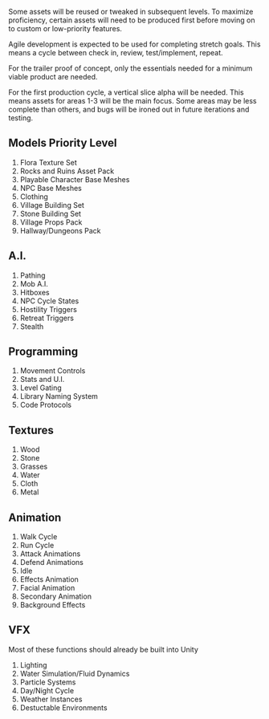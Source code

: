 Some assets will be reused or tweaked in subsequent levels.  To maximize proficiency, certain assets will need to be produced first before moving on to custom or low-priority features.

Agile development is expected to be used for completing stretch goals.  This means a cycle between check in, review, test/implement, repeat.

For the trailer proof of concept, only the essentials needed for a minimum viable product are needed.

For the first production cycle, a vertical slice alpha will be needed. This means assets for areas 1-3 will be the main focus.  Some areas may be less complete than others, and bugs will be ironed out in future iterations and testing.

## Models Priority Level
1. Flora Texture Set
2. Rocks and Ruins Asset Pack
3. Playable Character Base Meshes
4. NPC Base Meshes
5. Clothing 
6. Village Building Set
7. Stone Building Set
8. Village Props Pack
7. Hallway/Dungeons Pack

## A.I.
1. Pathing 
2. Mob A.I.
3. Hitboxes
4. NPC Cycle States
5. Hostility Triggers
6. Retreat Triggers
7. Stealth

## Programming
1. Movement Controls
2. Stats and U.I.
3. Level Gating
4. Library Naming System
5. Code Protocols

## Textures
1. Wood 
2. Stone
3. Grasses
4. Water
5. Cloth
6. Metal

## Animation
1. Walk Cycle
2. Run Cycle
3. Attack Animations
4. Defend Animations
5. Idle
6. Effects Animation
7. Facial Animation
8. Secondary Animation
9. Background Effects

## VFX
Most of these functions should already be built into Unity
1. Lighting
2. Water Simulation/Fluid Dynamics
3. Particle Systems
4. Day/Night Cycle
5. Weather Instances
6. Destuctable Environments
